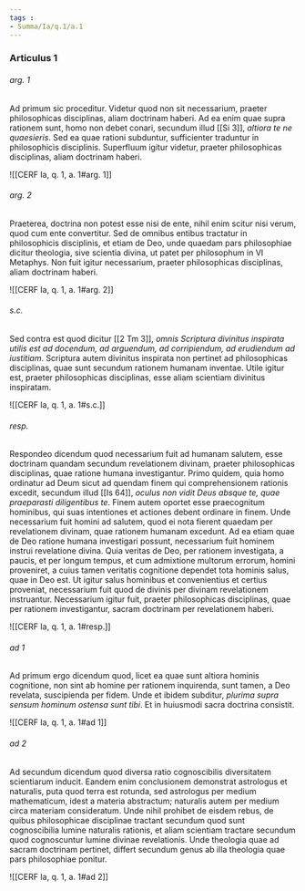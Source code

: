 ```yaml
---
tags : 
- Summa/Ia/q.1/a.1
---
```


### Articulus 1

###### arg. 1
Ad primum sic proceditur. Videtur quod non sit necessarium, praeter philosophicas disciplinas, aliam doctrinam haberi. Ad ea enim quae supra rationem sunt, homo non debet conari, secundum illud [[Si 3]], *altiora te ne quaesieris*. Sed ea quae rationi subduntur, sufficienter traduntur in philosophicis disciplinis. Superfluum igitur videtur, praeter philosophicas disciplinas, aliam doctrinam haberi.

![[CERF Ia, q. 1, a. 1#arg. 1]]

###### arg. 2
Praeterea, doctrina non potest esse nisi de ente, nihil enim scitur nisi verum, quod cum ente convertitur. Sed de omnibus entibus tractatur in philosophicis disciplinis, et etiam de Deo, unde quaedam pars philosophiae dicitur theologia, sive scientia divina, ut patet per philosophum in VI Metaphys. Non fuit igitur necessarium, praeter philosophicas disciplinas, aliam doctrinam haberi.

![[CERF Ia, q. 1, a. 1#arg. 2]]

###### s.c.
Sed contra est quod dicitur [[2 Tm 3]], *omnis Scriptura divinitus inspirata utilis est ad docendum, ad arguendum, ad corripiendum, ad erudiendum ad iustitiam*. Scriptura autem divinitus inspirata non pertinet ad philosophicas disciplinas, quae sunt secundum rationem humanam inventae. Utile igitur est, praeter philosophicas disciplinas, esse aliam scientiam divinitus inspiratam.

![[CERF Ia, q. 1, a. 1#s.c.]]

###### resp.
Respondeo dicendum quod necessarium fuit ad humanam salutem, esse doctrinam quandam secundum revelationem divinam, praeter philosophicas disciplinas, quae ratione humana investigantur. Primo quidem, quia homo ordinatur ad Deum sicut ad quendam finem qui comprehensionem rationis excedit, secundum illud [[Is 64]], *oculus non vidit Deus absque te, quae praeparasti diligentibus te*. Finem autem oportet esse praecognitum hominibus, qui suas intentiones et actiones debent ordinare in finem. Unde necessarium fuit homini ad salutem, quod ei nota fierent quaedam per revelationem divinam, quae rationem humanam excedunt. Ad ea etiam quae de Deo ratione humana investigari possunt, necessarium fuit hominem instrui revelatione divina. Quia veritas de Deo, per rationem investigata, a paucis, et per longum tempus, et cum admixtione multorum errorum, homini proveniret, a cuius tamen veritatis cognitione dependet tota hominis salus, quae in Deo est. Ut igitur salus hominibus et convenientius et certius proveniat, necessarium fuit quod de divinis per divinam revelationem instruantur. Necessarium igitur fuit, praeter philosophicas disciplinas, quae per rationem investigantur, sacram doctrinam per revelationem haberi.

![[CERF Ia, q. 1, a. 1#resp.]]

###### ad 1
Ad primum ergo dicendum quod, licet ea quae sunt altiora hominis cognitione, non sint ab homine per rationem inquirenda, sunt tamen, a Deo revelata, suscipienda per fidem. Unde et ibidem subditur, *plurima supra sensum hominum ostensa sunt tibi*. Et in huiusmodi sacra doctrina consistit.

![[CERF Ia, q. 1, a. 1#ad 1]]

###### ad 2
Ad secundum dicendum quod diversa ratio cognoscibilis diversitatem scientiarum inducit. Eandem enim conclusionem demonstrat astrologus et naturalis, puta quod terra est rotunda, sed astrologus per medium mathematicum, idest a materia abstractum; naturalis autem per medium circa materiam consideratum. Unde nihil prohibet de eisdem rebus, de quibus philosophicae disciplinae tractant secundum quod sunt cognoscibilia lumine naturalis rationis, et aliam scientiam tractare secundum quod cognoscuntur lumine divinae revelationis. Unde theologia quae ad sacram doctrinam pertinet, differt secundum genus ab illa theologia quae pars philosophiae ponitur.

![[CERF Ia, q. 1, a. 1#ad 2]]

